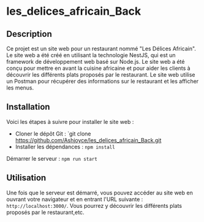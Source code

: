 # les_delices_africain_Back

## Description

Ce projet est un site web pour un restaurant nommé "Les Délices Africain". Le site web a été créé en utilisant la technologie NestJS, qui est un framework de développement web basé sur Node.js. Le site web a été conçu pour mettre en avant la cuisine africaine et pour aider les clients à découvrir les différents plats proposés par le restaurant. Le site web utilise un Postman pour récupérer des informations sur le restaurant et les afficher les menus.

## Installation 

Voici les étapes à suivre pour installer le site web :

- Cloner le dépôt Git : `git clone https://github.com/Ashjoyce/les_delices_africain_Back.git
- Installer les dépendances : `npm install`

Démarrer le serveur : `npm run start`

## Utilisation

Une fois que le serveur est démarré, vous pouvez accéder au site web en ouvrant votre navigateur et en entrant l'URL suivante : `http://localhost:3000/`. Vous pourrez y découvrir les différents plats proposés par le restaurant,etc.

